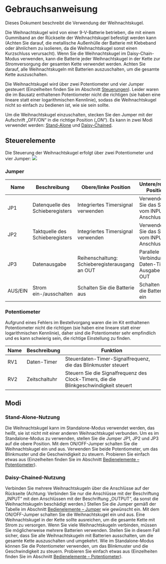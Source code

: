 # Gebrauchsanweisung
Dieses Dokument beschreibt die Verwendung der Weihnachtskugel.

Die Weihnachtskugel wird von einer 9-V-Batterie betrieben, die mit einem Gummiband an der Rückseite der Weihnachtskugel befestigt werden kann (Achten Sie darauf, die metallische Außenhülle der Batterie mit Klebeband oder ähnlichem zu isolieren, da die Weihnachtskugel sonst einen Kurzschluss verursacht). Wenn Sie die Weihnachtskugel im Daisy-Chain-Modus verwenden, kann die Batterie jeder Weihnachtskugel in der Kette zur Stromversorgung der gesamten Kette verwendet werden. Achten Sie darauf, alle Weihnachtskugeln mit Batterien auszuschalten, um die gesamte Kette auszuschalten.

Die Weihnachtskugel wird über zwei Potentiometer und vier Jumper gesteuert (Einzelheiten finden Sie im Abschnitt [Steuerungen](#steuerelemente)). Leider waren die im Bausatz enthaltenen Potentiometer nicht die richtigen (sie haben eine lineare statt einer logarithmischen Kennlinie), sodass die Weihnachtskugel nicht so einfach zu bedienen ist, wie sie sein sollte.

Um die Weihnachtskugel einzuschalten, stecken Sie den Jumper mit der Aufschrift „OFF/ON“ in die richtige Position („ON“). Es kann in zwei Modi verwendet werden: [Stand-Alone](#stand-alone-nutzung) und [Daisy-Chained](#daisy-chained-nutzung).

## Steuerelemente
Die Steuerung der Weihnachtskugel erfolgt über zwei Potentiometer und vier Jumper:
![](/documentation/images/front_small_low_res.png)

### Jumper
| Name    | Beschreibung                     | Obere/linke Position                           | Untere/rechte Position                           |
| ------- | -------------------------------- | ---------------------------------------------- | ------------------------------------------------ |
| JP1     | Datenquelle des Schieberegisters | Integriertes Timersignal verwenden             | Verwenden Sie das Signal vom INPUT-Anschluss     |
| JP2     | Taktquelle des Schieberegisters  | Integriertes Timersignal verwenden             | Verwenden Sie das Signal vom INPUT-Anschluss     |
| JP3     | Datenausgabe                     | Reihenschaltung: Schieberegisterausgang an OUT | Parallele Verbindung: Daten-Timer-Ausgabe an OUT |
| AUS/EIN | Strom ein-/ausschalten           | Schalten Sie die Batterie aus                  | Schalten Sie die Batterie ein                    |

### Potentiometer
Aufgrund eines Fehlers im Bestellvorgang waren die im Kit enthaltenen Potentiometer nicht die richtigen (sie haben eine lineare statt einer logarithmischen Kennlinie), daher sind die Potentiometer sehr empfindlich und es kann schwierig sein, die richtige Einstellung zu finden.

| Name | Beschreibung  | Funktion                                                                              |
| ---- | ------------- | ------------------------------------------------------------------------------------- |
| RV1  | Daten-Timer   | Steuerdaten-Timer-Signalfrequenz, die das Blinkmuster steuert                         |
| RV2  | Zeitschaltuhr | Steuern Sie die Signalfrequenz des Clock-Timers, die die Blinkgeschwindigkeit steuert |


## Modi
### Stand-Alone-Nutzung
Die Weihnachtskugel kann im Standalone-Modus verwendet werden, das heißt, sie ist nicht mit einer anderen Weihnachtskugel verbunden.
Um es im Standalone-Modus zu verwenden, stellen Sie die Jumper JP1, JP2 und JP3 auf die obere Position.
Mit dem ON/OFF-Jumper schalten Sie die Weihnachtskugel ein und aus.
Verwenden Sie beide Potentiometer, um das Blinkmuster und die Geschwindigkeit zu steuern. Probieren Sie einfach etwas aus (Einzelheiten finden Sie im Abschnitt [Bedienelemente – Potentiometer](#potentiometer)).

### Daisy-Chained-Nutzung
Verbinden Sie mehrere Weihnachtskugeln über die Anschlüsse auf der Rückseite (Achtung: Verbinden Sie nur die Anschlüsse mit der Beschriftung „INPUT“ mit den Anschlüssen mit der Beschriftung „OUTPUT“, da sonst die Weihnachtskugeln beschädigt werden.)
Stellen Sie die Jumper gemäß der Tabelle im Abschnitt [Bedienelemente – Jumper](#jumper) wie gewünscht ein.
Mit dem ON/OFF-Jumper schalten Sie die Weihnachtskugel ein und aus. Eine Weihnachtskugel in der Kette sollte ausreichen, um die gesamte Kette mit Strom zu versorgen. Wenn Sie viele Weihnachtskugeln verbinden, müssen Sie möglicherweise mehrere Batterien verwenden. Stellen Sie in diesem Fall sicher, dass Sie alle Weihnachtskugeln mit Batterien ausschalten, um die gesamte Kette auszuschalten und umgekehrt.
Wie im Standalone-Modus können Sie die Potentiometer verwenden, um das Blinkmuster und die Geschwindigkeit zu steuern. Probieren Sie einfach etwas aus (Einzelheiten finden Sie im Abschnitt [Bedienelemente – Potentiometer](#potentiometer)).